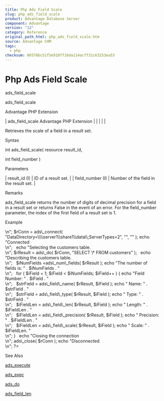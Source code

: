 ```yaml
---
title: Php Ads Field Scale
slug: php_ads_field_scale
product: Advantage Database Server
component: Advantage
version: "12"
category: Reference
original_path_html: php_ads_field_scale.htm
source: Advantage CHM
tags:
  - php
checksum: 06578bc51f5e910ff16da114acff31c63253ea53
---
```


# Php Ads Field Scale

ads\_field\_scale

ads\_field\_scale

Advantage PHP Extension

| ads\_field\_scale  Advantage PHP Extension |  |  |  |  |

Retrieves the scale of a field in a result set.

Syntax

int ads\_field\_scale( resource result\_id,

int field\_number )

Parameters

| result\_id (I) | ID of a result set. |
| field\_number (I) | Number of the field in the result set. |

Remarks

ads\_field\_scale returns the number of digits of decimal precision for a field in a result set or returns False in the event of an error. For the field\_number parameter, the index of the first field of a result set is 1.

Example

<?

echo "Connecting to Server<br>\n";

$rConn = ads\_connect( "DataDirectory=\\\\server1\\share1\\data\\;ServerTypes=2", "", "" );

echo "Connected<br>\n";

 

echo "Selecting the customers table.<br>\n";

$rResult = ads\_do( $rConn, "SELECT \* FROM customers" );

 

echo "Describing the customers table.<br>\n";

 

$iNumFields =ads\_num\_fields( $rResult );

echo "The number of fields is: " . $iNumFields . "<br>\n";

 

for ( $iField = 1; $iField < $iNumFields; $iField++ )

{

echo "Field Number: " . $iField . "<br>\n";

 

$strField = ads\_field\_name( $rResult, $iField );

echo " Name: " . $strField . "<br>\n";

 

$strField = ads\_field\_type( $rResult, $iField );

echo " Type: " . $strField . "<br>\n";

 

$iFieldLen = ads\_field\_len( $rResult, $iField );

echo " Length: " . $iFieldLen . "<br>\n";

 

$iFieldLen = ads\_field\_precision( $rResult, $iField );

echo " Precision: " . $iFieldLen . "<br>\n";

 

$iFieldLen = ads\_field\_scale( $rResult, $iField );

echo " Scale: " . $iFieldLen. "<br>\n";

}

 

echo "Closing the connection<br>\n";

ads\_close( $rConn );

echo "Disconnected<br>\n";

?>

See Also

[ads\_execute](php_ads_execute.md)

[ads\_exec](php_ads_exec.md)

[ads\_do](php_ads_do.md)

[ads\_field\_len](php_ads_field_len.md)

